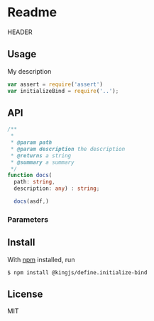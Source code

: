 # Readme
HEADER
## Usage
My description
```js
var assert = require('assert')
var initializeBind = require('..');
```
## API
```ts
/**
 * 
 * @param path
 * @param description the description
 * @returns a string
 * @summary a summary
 */
function docs(
  path: string, 
  description: any) : string;

  docs(asdf,)
```
### Parameters
## Install
With [npm](https://npmjs.org/) installed, run
```
$ npm install @kingjs/define.initialize-bind
```
## License
MIT